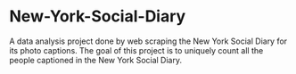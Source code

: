 # New-York-Social-Diary
A data analysis project done by web scraping the New York Social Diary for its photo captions. The goal of this project is to uniquely count all the people captioned in the New York Social Diary.
